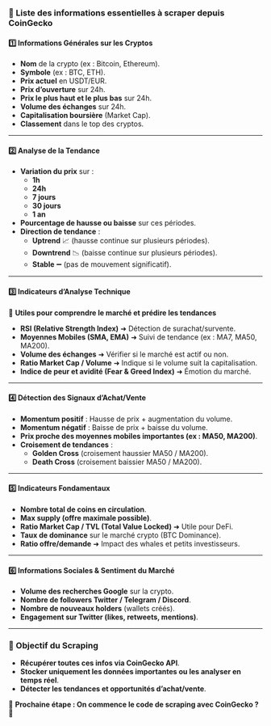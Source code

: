 ### **📌 Liste des informations essentielles à scraper depuis CoinGecko**  

#### **1️⃣ Informations Générales sur les Cryptos**
- **Nom** de la crypto (ex : Bitcoin, Ethereum).
- **Symbole** (ex : BTC, ETH).
- **Prix actuel** en USDT/EUR.
- **Prix d’ouverture** sur 24h.
- **Prix le plus haut et le plus bas** sur 24h.
- **Volume des échanges** sur 24h.
- **Capitalisation boursière** (Market Cap).
- **Classement** dans le top des cryptos.

---

#### **2️⃣ Analyse de la Tendance**
- **Variation du prix** sur :
  - **1h**
  - **24h**
  - **7 jours**
  - **30 jours**
  - **1 an**
- **Pourcentage de hausse ou baisse** sur ces périodes.
- **Direction de tendance** :
  - **Uptrend** 📈 (hausse continue sur plusieurs périodes).
  - **Downtrend** 📉 (baisse continue sur plusieurs périodes).
  - **Stable** ➖ (pas de mouvement significatif).

---

#### **3️⃣ Indicateurs d’Analyse Technique**
📌 **Utiles pour comprendre le marché et prédire les tendances**  
- **RSI (Relative Strength Index)** ➜ Détection de surachat/survente.
- **Moyennes Mobiles (SMA, EMA)** ➜ Suivi de tendance (ex : MA7, MA50, MA200).
- **Volume des échanges** ➜ Vérifier si le marché est actif ou non.
- **Ratio Market Cap / Volume** ➜ Indique si le volume suit la capitalisation.
- **Indice de peur et avidité (Fear & Greed Index)** ➜ Émotion du marché.

---

#### **4️⃣ Détection des Signaux d’Achat/Vente**
- **Momentum positif** : Hausse de prix + augmentation du volume.
- **Momentum négatif** : Baisse de prix + baisse du volume.
- **Prix proche des moyennes mobiles importantes (ex : MA50, MA200)**.
- **Croisement de tendances** :
  - **Golden Cross** (croisement haussier MA50 / MA200).
  - **Death Cross** (croisement baissier MA50 / MA200).

---

#### **5️⃣ Indicateurs Fondamentaux**
- **Nombre total de coins en circulation**.
- **Max supply (offre maximale possible)**.
- **Ratio Market Cap / TVL (Total Value Locked)** ➜ Utile pour DeFi.
- **Taux de dominance** sur le marché crypto (BTC Dominance).
- **Ratio offre/demande** ➜ Impact des whales et petits investisseurs.

---

#### **6️⃣ Informations Sociales & Sentiment du Marché**
- **Volume des recherches Google** sur la crypto.
- **Nombre de followers Twitter / Telegram / Discord**.
- **Nombre de nouveaux holders** (wallets créés).
- **Engagement sur Twitter (likes, retweets, mentions)**.

---

### **🎯 Objectif du Scraping**
- **Récupérer toutes ces infos via CoinGecko API**.
- **Stocker uniquement les données importantes ou les analyser en temps réel**.
- **Détecter les tendances et opportunités d’achat/vente**.

📌 **Prochaine étape : On commence le code de scraping avec CoinGecko ? 🚀**
